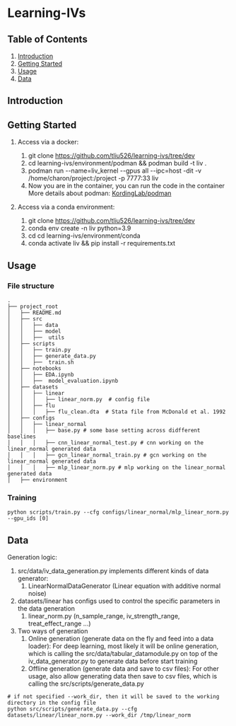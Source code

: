 # Learning-IVs

## Table of Contents

1. [Introduction](#introduction)
2. [Getting Started](#getting-started)
3. [Usage](#usage)
4. [Data](#data)

## Introduction


## Getting Started

1. Access via a docker:
   1. git clone https://github.com/tliu526/learning-ivs/tree/dev
   2. cd learning-ivs/environment/podman && podman build -t liv .
   3. podman run --name=liv_kernel --gpus all --ipc=host -dit -v /home/charon/project:/project -p 7777:33 liv
   4. Now you are in the container, you can run the code in the container
   More details about podman: [KordingLab/podman](https://github.com/KordingLab/wiki/tree/master/compute/containers])

2. Access via a conda environment:
   1. git clone https://github.com/tliu526/learning-ivs/tree/dev
   2. conda env create -n liv python=3.9
   3. cd cd learning-ivs/environment/conda
   4. conda activate liv && pip install -r requirements.txt

## Usage
### File structure
```
.
├── project_root
│   ├── README.md
│   ├── src
│   │   ├── data
│   │   ├── model
│   │   ├──  utils
│   ├── scripts
│   │   ├── train.py
│   │   ├── generate_data.py
│   │   ├──  train.sh
│   ├── notebooks
│   │   ├── EDA.ipynb
│   │   ├──  model_evaluation.ipynb
│   ├── datasets
│   │   ├── linear
│   │   │   ├── linear_norm.py  # config file
│   │   ├── flu
│   │   │   ├── flu_clean.dta  # Stata file from McDonald et al. 1992
│   ├── configs
│   │   ├── linear_normal
│   │   │   ├── base.py # some base setting across didfferent baselines
│   │   │   ├── cnn_linear_normal_test.py # cnn working on the linear_normal generated data
│   │   │   ├── gcn_linear_normal_train.py # gcn working on the linear_normal generated data
│   │   │   ├── mlp_linear_norm.py # mlp working on the linear_normal generated data
│   ├── environment
```

### Training
```
python scripts/train.py --cfg configs/linear_normal/mlp_linear_norm.py --gpu_ids [0]
``` 

## Data
Generation logic:
1. src/data/iv_data_generation.py implements different kinds of data generator:
    1. LinearNormalDataGenerator (Linear equation with additive normal noise)
2. datasets/linear has configs used to control the specific parameters in the data generation
    1. linear_norm.py (n_sample_range, iv_strength_range, treat_effect_range ...)
3. Two ways of generation
   1. Online generation (generate data on the fly and feed into a data loader):
        For deep learning, most likely it will be online generation, which is calling the 
   src/data/tabular_datamodule.py on top of the iv_data_generator.py to generate data before start training
   2. Offline generation (generate data and save to csv files):
        For other usage, also allow generating data then save to csv files, which is calling the src/scripts/generate_data.py

```
# if not specified --work_dir, then it will be saved to the working directory in the config file
python src/scripts/generate_data.py --cfg datasets/linear/linear_norm.py --work_dir /tmp/linear_norm
```

